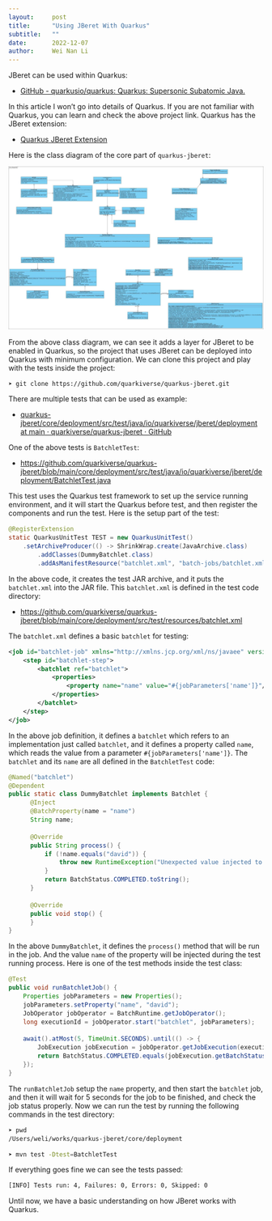 ```yaml
---
layout:     post
title:      "Using JBeret With Quarkus"
subtitle:   ""
date:       2022-12-07
author:     Wei Nan Li
---
```


JBeret can be used within Quarkus:

- [GitHub - quarkusio/quarkus: Quarkus: Supersonic Subatomic Java.](https://github.com/quarkusio/quarkus)

In this article I won’t go into details of Quarkus. If you are not familiar with Quarkus, you can learn and check the above project link. Quarkus has the JBeret extension:

- [Quarkus JBeret Extension](https://github.com/quarkiverse/quarkus-jberet)

Here is the class diagram of the core part of `quarkus-jberet`:

![](https://raw.githubusercontent.com/jberet/jberet.github.io/main/_imgs/jberet_quarkus/class.jpg)

From the above class diagram, we can see it adds a layer for JBeret to be enabled in Quarkus, so the project that uses JBeret can be deployed into Quarkus with minimum configuration. We can clone this project and play with the tests inside the project:

```bash
➤ git clone https://github.com/quarkiverse/quarkus-jberet.git
```

There are multiple tests that can be used as example:

- [quarkus-jberet/core/deployment/src/test/java/io/quarkiverse/jberet/deployment at main · quarkiverse/quarkus-jberet · GitHub](https://github.com/quarkiverse/quarkus-jberet/tree/main/core/deployment/src/test/java/io/quarkiverse/jberet/deployment)

One of the above tests is `BatchletTest`:

- https://github.com/quarkiverse/quarkus-jberet/blob/main/core/deployment/src/test/java/io/quarkiverse/jberet/deployment/BatchletTest.java

This test uses the Quarkus test framework to set up the service running environment, and it will start the Quarkus before test, and then register the components and run the test. Here is the setup part of the test:

```java
@RegisterExtension
static QuarkusUnitTest TEST = new QuarkusUnitTest()
    .setArchiveProducer(() -> ShrinkWrap.create(JavaArchive.class)
        .addClasses(DummyBatchlet.class)
        .addAsManifestResource("batchlet.xml", "batch-jobs/batchlet.xml"));
```

In the above code, it creates the test JAR archive, and it puts the `batchlet.xml` into the JAR file. This `batchlet.xml` is defined in the test code directory:

- https://github.com/quarkiverse/quarkus-jberet/blob/main/core/deployment/src/test/resources/batchlet.xml

The `batchlet.xml` defines a basic `batchlet` for testing:

```xml
<job id="batchlet-job" xmlns="http://xmlns.jcp.org/xml/ns/javaee" version="1.0">
    <step id="batchlet-step">
        <batchlet ref="batchlet">
            <properties>
                <property name="name" value="#{jobParameters['name']}"/>
            </properties>
        </batchlet>
    </step> 
</job>
```

In the above job definition, it defines a `batchlet` which refers to an implementation just called `batchlet`, and it defines a property called `name`, which reads the value from a parameter `#{jobParameters['name']}`. The `batchlet` and its `name` are all defined in the `BatchletTest` code:

```java
@Named("batchlet")
@Dependent
public static class DummyBatchlet implements Batchlet {
      @Inject
      @BatchProperty(name = "name")
      String name;

      @Override
      public String process() {
          if (!name.equals("david")) {
              throw new RuntimeException("Unexpected value injected to 'name': " + name);
          }
          return BatchStatus.COMPLETED.toString();
      }

      @Override
      public void stop() {
      }
}
```

In the above `DummyBatchlet`, it defines the `process()` method that will be run in the job. And the value `name` of the property will be injected during the test running process. Here is one of the test methods inside the test class:

```java
@Test
public void runBatchletJob() {
    Properties jobParameters = new Properties();
    jobParameters.setProperty("name", "david");
    JobOperator jobOperator = BatchRuntime.getJobOperator();
    long executionId = jobOperator.start("batchlet", jobParameters);

    await().atMost(5, TimeUnit.SECONDS).until(() -> {
        JobExecution jobExecution = jobOperator.getJobExecution(executionId);
        return BatchStatus.COMPLETED.equals(jobExecution.getBatchStatus());
    });
}
```

The `runBatchletJob` setup the `name` property, and then start the `batchlet` job, and then it will wait for 5 seconds for the job to be finished, and check the job status properly. Now we can run the test by running the following commands in the test directory:

```bash
➤ pwd
/Users/weli/works/quarkus-jberet/core/deployment
```

```bash
➤ mvn test -Dtest=BatchletTest
```

If everything goes fine we can see the tests passed:

```bash
[INFO] Tests run: 4, Failures: 0, Errors: 0, Skipped: 0
```

Until now, we have a basic understanding on how JBeret works with Quarkus.


